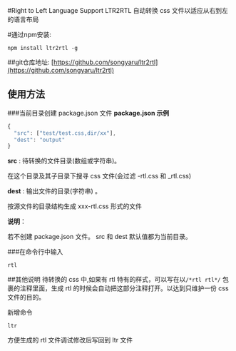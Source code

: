 #Right to Left Language Support LTR2RTL自动转换 css 文件以适应从右到左的语言布局#通过npm安装:```shellnpm install ltr2rtl -g```##git仓库地址:[https://github.com/songyaru/ltr2rtl](https://github.com/songyaru/ltr2rtl)## 使用方法###当前目录创建 package.json 文件**package.json 示例**```js{  "src": ["test/test.css,dir/xx"],  "dest": "output"}```**src** : 待转换的文件目录(数组或字符串)。在这个目录及其子目录下搜寻 css 文件(会过滤  -rtl.css 和 _rtl.css)**dest** : 输出文件的目录(字符串) 。按源文件的目录结构生成 xxx-rtl.css 形式的文件**说明**：若不创建 package.json 文件。 src 和 dest 默认值都为当前目录。###在命令行中输入```shellrtl```##其他说明待转换的 css 中,如果有 rtl 特有的样式，可以写在以``` /*rtl rtl*/ ``` 包裹的注释里面，生成 rtl 的时候会自动把这部分注释打开。以达到只维护一份 css 文件的目的。新增命令 ```shellltr```方便生成的 rtl 文件调试修改后写回到 ltr 文件